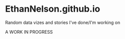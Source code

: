 # EthanNelson.github.io

Random data vizes and stories I've done/I'm working on

A WORK IN PROGRESS
